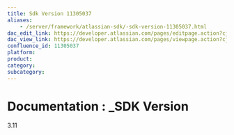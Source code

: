```yaml
---
title: Sdk Version 11305037
aliases:
    - /server/framework/atlassian-sdk/-sdk-version-11305037.html
dac_edit_link: https://developer.atlassian.com/pages/editpage.action?cjm=wozere&pageId=11305037
dac_view_link: https://developer.atlassian.com/pages/viewpage.action?cjm=wozere&pageId=11305037
confluence_id: 11305037
platform:
product:
category:
subcategory:
---
```

# Documentation : \_SDK Version

3.11


















































































































































































































































































































